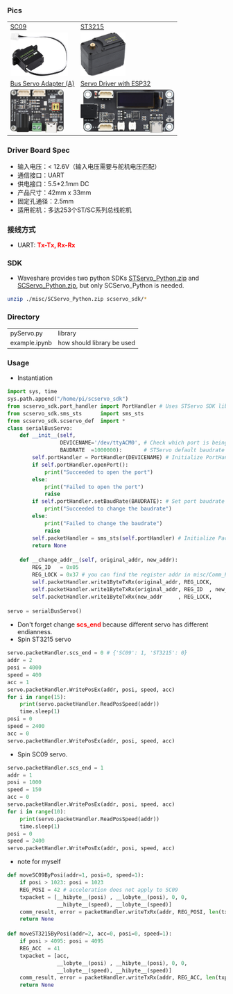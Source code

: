 ### Pics
<table>
    <tr>
        <td>
            <a href='https://www.waveshare.net/wiki/SC09_Servo'>SC09</a>
        </td>
        <td>
            <a href='https://www.waveshare.net/wiki/ST3215_Servo'>ST3215</a>
        </td>
    </tr>
    <tr>
        <td><img src='./misc/Servo_SC09.jpg'   height="100"></img></td>
        <td><img src='./misc/Servo_ST3215.jpg' height="100"></img></td>
    </tr>
    <tr>
        <td><a href='https://www.waveshare.net/wiki/Bus_Servo_Adapter_(A)'>Bus Servo Adapter (A)</a></td>
        <td><a href='https://www.waveshare.net/wiki/Servo_Driver_with_ESP32'>Servo Driver with ESP32</a></td>
    </tr>
    <tr>
        <td><img src='./misc/Adapter_A.jpg'   height="100"></img></td>
        <td><img src='./misc/Driver_with_ESP32.jpg' height="100"></img></td>
    </tr>
</table>

### Driver Board Spec
* 输入电压：< 12.6V（输入电压需要与舵机电压匹配）
* 通信接口：UART
* 供电接口：5.5*2.1mm DC
* 产品尺寸：42mm x 33mm
* 固定孔通径：2.5mm 
* 适用舵机：多达253个ST/SC系列总线舵机
### 接线方式
* UART: <b style='color:red'>Tx-Tx, Rx-Rx</b>
### SDK
* Waveshare provides two python SDKs [STServo_Python.zip](https://www.waveshare.net/wiki/%E6%96%87%E4%BB%B6:STServo_Python.zip) and [SCServo_Python.zip](https://www.waveshare.net/wiki/%E6%96%87%E4%BB%B6:SCServo_Python.zip), but only SCServo_Python is needed. 
```sh
unzip ./misc/SCServo_Python.zip scservo_sdk/*
```
### Directory
<table>
    <tr>
        <td> pyServo.py </td>
        <td>library</td>
    </tr>
    <tr>
        <td>example.ipynb</td>
        <td>how should library be used </td>
    </tr>
</table>

### Usage
* Instantiation
```py
import sys, time
sys.path.append("/home/pi/scservo_sdk")
from scservo_sdk.port_handler import PortHandler # Uses STServo SDK library
from scservo_sdk.sms_sts      import sms_sts
from scservo_sdk.scservo_def  import *
class serialBusServo:
    def __init__(self, 
                 DEVICENAME='/dev/ttyACM0', # Check which port is being used on your controller for DEVICENAME, eg) Windows: "COM1"   Linux: "/dev/ttyUSB0" Mac: "/dev/tty.usbserial-*"
                 BAUDRATE  =1000000):       # STServo default baudrate : 1000000
        self.portHandler = PortHandler(DEVICENAME) # Initialize PortHandler instance
        if self.portHandler.openPort():
            print("Succeeded to open the port")
        else:
            print("Failed to open the port")
            raise
        if self.portHandler.setBaudRate(BAUDRATE): # Set port baudrate
            print("Succeeded to change the baudrate")
        else:
            print("Failed to change the baudrate")
            raise
        self.packetHandler = sms_sts(self.portHandler) # Initialize PacketHandler instance
        return None

    def __change_addr__(self, original_addr, new_addr):
        REG_ID   = 0x05
        REG_LOCK = 0x37 # you can find the register addr in misc/Comm_Proto_ST3215/磁编码sts-内存表解析_220714_v3.xlsx
        self.packetHandler.write1ByteTxRx(original_addr, REG_LOCK,        0) # unlock EPROM
        self.packetHandler.write1ByteTxRx(original_addr, REG_ID  , new_addr) # set new ID
        self.packetHandler.write1ByteTxRx(new_addr     , REG_LOCK,        1) # lock EPROM

servo = serialBusServo()
```
* Don't forget change <b style="color: red"> scs_end </b> because different servo has different endianness.
* Spin ST3215 servo
```py
servo.packetHandler.scs_end = 0 # {'SC09': 1, 'ST3215': 0}
addr = 2
posi = 4000
speed = 400
acc = 1
servo.packetHandler.WritePosEx(addr, posi, speed, acc)
for i in range(15):
    print(servo.packetHandler.ReadPosSpeed(addr))
    time.sleep(1)
posi = 0
speed = 2400
acc = 0
servo.packetHandler.WritePosEx(addr, posi, speed, acc)
```
* Spin SC09 servo.
```py
servo.packetHandler.scs_end = 1
addr = 1
posi = 1000
speed = 150
acc = 0
servo.packetHandler.WritePosEx(addr, posi, speed, acc)
for i in range(10):
    print(servo.packetHandler.ReadPosSpeed(addr))
    time.sleep(1)
posi = 0
speed = 2400
servo.packetHandler.WritePosEx(addr, posi, speed, acc)
```
* note for myself
```py
def moveSC09ByPosi(addr=1, posi=0, speed=1):
    if posi > 1023: posi = 1023
    REG_POSI = 42 # acceleration does not apply to SC09
    txpacket = [__hibyte__(posi) , __lobyte__(posi), 0, 0,
                __hibyte__(speed), __lobyte__(speed)]
    comm_result, error = packetHandler.writeTxRx(addr, REG_POSI, len(txpacket), txpacket) 
    return None

def moveST3215ByPosi(addr=2, acc=0, posi=0, speed=1):
    if posi > 4095: posi = 4095
    REG_ACC  = 41
    txpacket = [acc,
                __lobyte__(posi) , __hibyte__(posi), 0, 0,
                __lobyte__(speed), __hibyte__(speed)]
    comm_result, error = packetHandler.writeTxRx(addr, REG_ACC, len(txpacket), txpacket) 
    return None
```